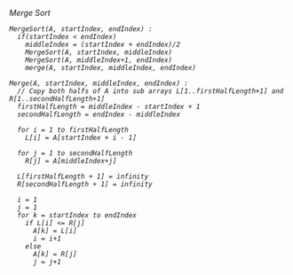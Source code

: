 <i>Merge Sort

  
    MergeSort(A, startIndex, endIndex) :
      if(startIndex < endIndex)
        middleIndex = (startIndex + endIndex)/2
        MergeSort(A, startIndex, middleIndex)
        MergeSort(A, middleIndex+1, endIndex)
        merge(A, startIndex, middleIndex, endIndex)
    
    Merge(A, startIndex, middleIndex, endIndex) : 
      // Copy both halfs of A into sub arrays L[1..firstHalfLength+1] and R[1..secondHalfLength+1]
      firstHalfLength = middleIndex - startIndex + 1
      secondHalfLength = endIndex - middleIndex
      
      for i = 1 to firstHalfLength
        L[i] = A[startIndex + i - 1]
        
      for j = 1 to secondHalfLength
        R[j] = A[middleIndex+j]
        
      L[firstHalfLength + 1] = infinity
      R[secondHalfLength + 1] = infinity
      
      i = 1
      j = 1
      for k = startIndex to endIndex
        if L[i] <= R[j]
          A[k] = L[i]
          i = i+1
        else
          A[k] = R[j]
          j = j+1

